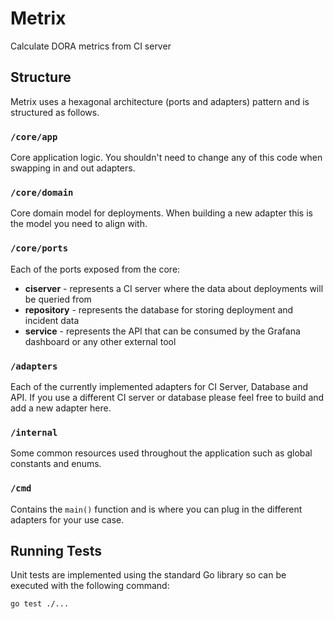 # Metrix

Calculate DORA metrics from CI server

## Structure

Metrix uses a hexagonal architecture (ports and adapters) pattern and is structured as follows.

### `/core/app`

Core application logic. You shouldn't need to change any of this code when swapping in and out adapters.

### `/core/domain`

Core domain model for deployments. When building a new adapter this is the model you need to align with.

### `/core/ports`

Each of the ports exposed from the core:

- **ciserver** - represents a CI server where the data about deployments will be queried from
- **repository** - represents the database for storing deployment and incident data
- **service** - represents the API that can be consumed by the Grafana dashboard or any other external tool

### `/adapters`

Each of the currently implemented adapters for CI Server, Database and API. If you use a different CI server or database please feel free to build and add a new adapter here.

### `/internal`

Some common resources used throughout the application such as global constants and enums.

### `/cmd`

Contains the `main()` function and is where you can plug in the different adapters for your use case.

## Running Tests

Unit tests are implemented using the standard Go library so can be executed with the following command:

```
go test ./...
```
